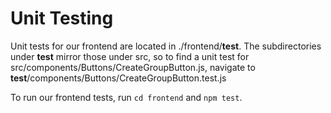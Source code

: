 # Unit Testing
Unit tests for our frontend are located in ./frontend/__test__. The subdirectories under __test__ mirror those under src, so to find a unit test for 
src/components/Buttons/CreateGroupButton.js, navigate to __test__/components/Buttons/CreateGroupButton.test.js

To run our frontend tests, run `cd frontend` and `npm test`.

